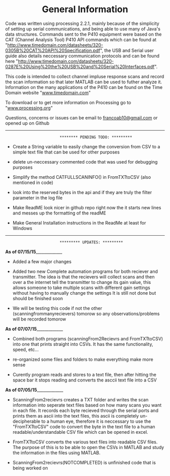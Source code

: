  <div align="center"><h1>General Information</h1></div>

Code was written using processing 2.2.1, mainly because of the simplicity of setting up serial communications, and being able to use many of Java's data structures. Commands sent to
the P410 equipment were based on the CAT (Channel Analysis Tool) P410 API commands which can be found at "http://www.timedomain.com/datasheets/320-0305B%20CAT%20API%20Specification.pdf", 
the USB and Serial user guide also details neccessary communication protocols and can be found here "http://www.timedomain.com/datasheets/320-0287E%20Using%20the%20USB%20and%20Serial%20Interfaces.pdf".
 
This code is intended to collect channel impluse response scans and record the scan information so that later MATLAB can be used to futher analyze it. Information on the 
many applications of the P410 can be found on the Time Domain website "www.timedomain.com"

To download or to get more information on Processing go to "www.processing.org"

Questions, concerns or issues can be email to francoab10@gmail.com or opened up on Github

------------------------------------------------------------------------------------------------------------------------------

							******** PENDING TODO: *********

 - Create a String variable to easily change the conversion from CSV to a simple text file that can be used for other purposes

 - delete un-neccessary commented code that was used for debugging purposes
 
 - Simplify the method CATFULLSCANINFO() in FromTXTtoCSV (also mentioned in code)

 - look into the reserved bytes in the api and if they are truly the filter parameter in the log file  

 - Make ReadME look nicer in github repo right now the it starts new lines and messes up the formatting of the readME

 - Make General Installation instructions in the ReadMe at least for Windows

--------------------------------------------------------------------------------------------------------------------------------------------------

							********* UPDATES: *********

________________________________________________________________As of 07/15/15_____________________________________________________________________________

 - Added a few major changes 
 
 - Added two new Complete automation programs for both reciever and transmitter. The idea is that the recievers will collect scans and then over a the internet
   tell the transmitter to change its gain value, this allows someone to take multiple scans with different gain settings without having to manually change the settings
   It is still not done but should be finished soon

 - We will be testing this code if not the other (scanningfrommanyrecievers) tomorow so any observations/problems will be recorded tomorow
   

________________________________________________________________As of 07/07/15_____________________________________________________________________________


 - Combined both programs (scanningFrom2Recievrs and FromTXTtoCSV) into one that prints straight into CSVs. It has the same functionality, speed, etc...

 - re-organized some files and folders to make everything make more sense

 - Curently program reads and stores to a text file, then after hitting the space bar it stops reading and converts the asccii text file into a CSV

________________________________________________________________As of 07/05/15_____________________________________________________________________________
 - ScanningFrom2recievrs creates a TXT folder and writes the scan information into seperate text files based on how many scans you want in each file. 
   It records each byte recieved through the serial ports and prints them as ascii into the text files, this ascii is completely un-decipherable to a human eye, therefore
   it is neccessary to use the "FromTXTtoCSV" code to convert the byte in the text file to a human readable/understandable CSV file which can be opened in excel. 
 
 - FromTXTtoCSV converts the various text files into readable CSV files. The purpose of this is to be able to open the CSVs in MATLAB and study the information in the files
   using MATLAB.

 - ScanningFrom2recievrs(NOTCOMPLETED) is unfinished code that is being worked on
